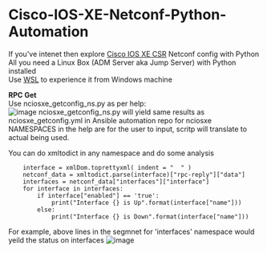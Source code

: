 # Cisco-IOS-XE-Netconf-Python-Automation
If you've intenet then explore [Cisco IOS XE CSR](https://devnetsandbox.cisco.com/RM/Diagram/Index/7b4d4209-a17c-4bc3-9b38-f15184e53a94?diagramType=Topology) Netconf config with Python<br>
All you need a Linux Box (ADM Server aka Jump Server) with Python installed<br>
Use [WSL](https://learn.microsoft.com/en-us/windows/wsl/install) to experience it from Windows machine<br>

**RPC Get**<br>
Use nciosxe_getconfig_ns.py as per help:<br>
![image](https://user-images.githubusercontent.com/47313728/235594887-c5b89c5e-361b-42fd-a6c9-7b2d8c5041bc.png)
nciosxe_getconfig_ns.py will yield same results as nciosxe_getconfig.yml in Ansible automation repo for nciosxe<br>
NAMESPACES in the help are for the user to input, scritp will translate to actual being used.<br>

You can do xmltodict in any namespace and do some analysis  

        interface = xmlDom.toprettyxml( indent = "  " )
        netconf_data = xmltodict.parse(interface)["rpc-reply"]["data"]
        interfaces = netconf_data["interfaces"]["interface"]
        for interface in interfaces:
            if interface["enabled"] == 'true':
                print("Interface {} is Up".format(interface["name"]))
            else:
                print("Interface {} is Down".format(interface["name"]))


For example, above lines in the segmnet for 'interfaces' namespace would yeild the status on interfaces
![image](https://github.com/qaswarh/Cisco-IOS-XE-Netconf-Python-Automation/assets/47313728/98b365ad-299c-428b-b9bd-d88a4abbe2e5)

